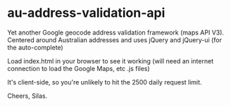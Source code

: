 au-address-validation-api
=========================

Yet another Google geocode address validation framework (maps API V3). 
Centered around Australian addresses and uses jQuery and jQuery-ui (for the auto-complete)

Load index.html in your browser to see it working 
(will need an internet connection to load the Google Maps, etc .js files)

It's client-side, so you're unlikely to hit the 2500 daily request limit.

Cheers,
Silas.


